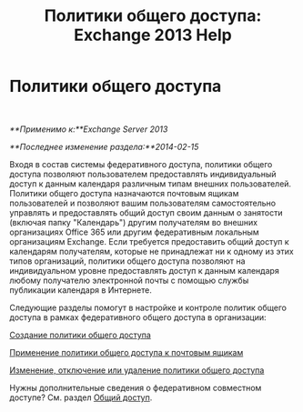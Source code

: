 ﻿---
title: 'Политики общего доступа: Exchange 2013 Help'
TOCTitle: Политики общего доступа
ms:assetid: 8a1b5de1-8f97-4e19-97d6-de3c0770c55e
ms:mtpsurl: https://technet.microsoft.com/ru-ru/library/JJ657466(v=EXCHG.150)
ms:contentKeyID: 50488583
ms.date: 04/30/2018
mtps_version: v=EXCHG.150
ms.translationtype: HT
---

# Политики общего доступа

 

_**Применимо к:**Exchange Server 2013_

_**Последнее изменение раздела:**2014-02-15_

Входя в состав системы федеративного доступа, политики общего доступа позволяют пользователем предоставлять индивидуальный доступ к данным календаря различным типам внешних пользователей. Политики общего доступа назначаются почтовым ящикам пользователей и позволяют вашим пользователям самостоятельно управлять и предоставлять общий доступ своим данным о занятости (включая папку "Календарь") другим получателям во внешних организациях Office 365 или другим федеративным локальным организациям Exchange. Если требуется предоставить общий доступ к календарям получателям, которые не принадлежат ни к одному из этих типов организаций, политики общего доступа позволяют на индивидуальном уровне предоставлять доступ к данным календаря любому получателю электронной почты с помощью службы публикации календаря в Интернете.

Следующие разделы помогут в настройке и контроле политик общего доступа в рамках федеративного общего доступа в организации:

[Создание политики общего доступа](create-a-sharing-policy-exchange-2013-help.md)

[Применение политики общего доступа к почтовым ящикам](apply-a-sharing-policy-to-mailboxes-exchange-2013-help.md)

[Изменение, отключение или удаление политики общего доступа](modify-disable-or-remove-a-sharing-policy-exchange-2013-help.md)

Нужны дополнительные сведения о федеративном совместном доступе? См. раздел [Общий доступ](sharing-exchange-2013-help.md).

